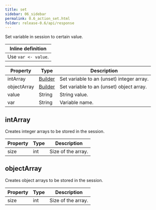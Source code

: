 ```yaml
---
title: set
sidebar: 06_sidebar
permalink: 0.6_action_set.html
folder: release-0.6/api/response
---
```


Set variable in session to certain value. 

| Inline definition |
| -------- |
| Use <code>var &lt;- value</code>. |


| Property | Type | Description |
| ------- | ------- | -------- |
| intArray | [Builder](#intArray) | Set variable to an (unset) integer array.  |
| objectArray | [Builder](#objectArray) | Set variable to an (unset) object array.  |
| value | String | String value.  |
| var | String | Variable name.  |

## intArray

Creates integer arrays to be stored in the session. 

| Property | Type | Description |
| ------- | ------- | ------- |
| size | int | Size of the array.  |

## objectArray

Creates object arrays to be stored in the session. 

| Property | Type | Description |
| ------- | ------- | ------- |
| size | int | Size of the array.  |


